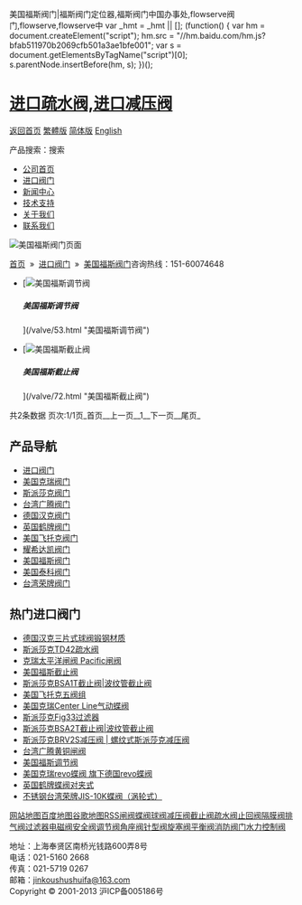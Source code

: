  美国福斯阀门|福斯阀门定位器,福斯阀门中国办事处,flowserve阀门,flowserve,flowserve中     var \_hmt = \_hmt || \[\]; (function() { var hm = document.createElement("script"); hm.src = "//hm.baidu.com/hm.js?bfab511970b2069cfb501a3ae1bfe001"; var s = document.getElementsByTagName("script")\[0\]; s.parentNode.insertBefore(hm, s); })();

# [进口疏水阀,进口减压阀](/)

[返回首页](/ "home") [繁體版](/tw.html "切換到繁體中文版") [简体版](/ "切换到简体中文版") [English](/en.html "Switch to English Version")

产品搜索：搜索

-   [公司首页](/ "公司首页")
-   [进口阀门](/valves/2.html "进口阀门")
-   [新闻中心](/valves/110.html "新闻中心")
-   [技术支持](/valves/111.html "技术支持")
-   [关于我们](/about.html "新闻中心")
-   [联系我们](/contact.html "技术支持")

![美国福斯阀门页面](/skin/web/img/header_pd.jpg)

[首页](/)  »  [进口阀门](/valves/2.html)  »  [美国福斯阀门](/valves/40.html)咨询热线：151-60074648

-   [![美国福斯调节阀](/pic/uploadimg/2014-3/201431421413899737.jpg)
    
    ##### 美国福斯调节阀
    
    
    
    ](/valve/53.html "美国福斯调节阀")
-   [![美国福斯截止阀](/pic/uploadimg/2014-3/2014314232729483.jpg)
    
    ##### 美国福斯截止阀
    
    
    
    ](/valve/72.html "美国福斯截止阀")

共2条数据 页次:1/1页_首页__上一页__1__下一页__尾页_

## 产品导航

-   [进口阀门](/valves/2.html "进口阀门")
-   [美国克瑞阀门](/valves/33.html)
-   [斯派莎克阀门](/valves/34.html)
-   [台湾广腾阀门](/valves/35.html)
-   [德国汉克阀门](/valves/36.html)
-   [英国鹤牌阀门](/valves/37.html)
-   [美国飞托克阀门](/valves/38.html)
-   [耀希达凯阀门](/valves/39.html)
-   [美国福斯阀门](/valves/40.html)
-   [美国泰科阀门](/valves/41.html)
-   [台湾荣牌阀门](/valves/42.html)

## 热门进口阀门

-   [德国汉克三片式球阀锻钢材质](/valve/49.html "德国汉克三片式球阀锻钢材质")
-   [斯派莎克TD42疏水阀](/valve/93.html "斯派莎克TD42疏水阀")
-   [克瑞太平洋闸阀 Pacific闸阀](/valve/25.html "克瑞太平洋闸阀 Pacific闸阀")
-   [美国福斯截止阀](/valve/72.html "美国福斯截止阀")
-   [斯派莎克BSA1T截止阀|波纹管截止阀](/valve/86.html "斯派莎克BSA1T截止阀|波纹管截止阀")
-   [美国飞托克五阀组](/valve/51.html "美国飞托克五阀组")
-   [美国克瑞Center Line气动蝶阀](/valve/44.html "美国克瑞Center Line气动蝶阀")
-   [斯派莎克Fig33过滤器](/valve/104.html "斯派莎克Fig33过滤器")
-   [斯派莎克BSA2T截止阀|波纹管截止阀](/valve/97.html "斯派莎克BSA2T截止阀|波纹管截止阀")
-   [斯派莎克BRV2S减压阀 | 螺纹式斯派莎克减压阀](/valve/90.html "斯派莎克BRV2S减压阀 | 螺纹式斯派莎克减压阀")
-   [台湾广腾黄铜闸阀](/valve/67.html "台湾广腾黄铜闸阀")
-   [美国福斯调节阀](/valve/53.html "美国福斯调节阀")
-   [美国克瑞revo蝶阀 旗下德国revo蝶阀](/valve/46.html "美国克瑞revo蝶阀 旗下德国revo蝶阀")
-   [英国鹤牌蝶阀对夹式](/valve/69.html "英国鹤牌蝶阀对夹式")
-   [不锈钢台湾荣牌JIS-10K蝶阀（涡轮式）](/valve/55.html "不锈钢台湾荣牌JIS-10K蝶阀（涡轮式）")

[网站地图](/sitemap.html "网站地图")[百度地图](/baidu.xml)[谷歌地图](/google.xml)[RSS](/rss.xml)[闸阀](/valves/27.html)[蝶阀](/valves/30.html)[球阀](/valves/43.html)[减压阀](/valves/44.html)[截止阀](/valves/45.html)[疏水阀](/valves/46.html)[止回阀](/valves/47.html)[隔膜阀](/valves/48.html)[排气阀](/valves/49.html)[过滤器](/valves/50.html)[电磁阀](/valves/51.html)[安全阀](/valves/52.html)[调节阀](/valves/53.html)[角座阀](/valves/54.html)[针型阀](/valves/55.html)[旋塞阀](/valves/56.html)[平衡阀](/valves/57.html)[消防阀门](/valves/58.html)[水力控制阀](/valves/59.html)

地址：上海奉贤区南桥光钱路600弄8号  
电话：021-5160 2668  
传真：021-5719 0267  
邮箱：jinkoushushuifa@163.com  
Copyright © 2001-2013 沪ICP备005186号
